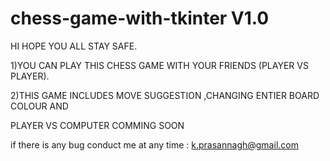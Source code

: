 # chess-game-with-tkinter V1.0

HI HOPE YOU ALL STAY SAFE.

  1)YOU CAN PLAY THIS CHESS GAME WITH YOUR FRIENDS (PLAYER VS PLAYER).
  
  2)THIS GAME INCLUDES MOVE SUGGESTION ,CHANGING ENTIER BOARD COLOUR AND
  
  
PLAYER VS COMPUTER COMMING SOON


if there is any bug conduct me at any time : k.prasannagh@gmail.com
